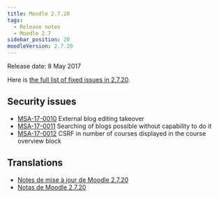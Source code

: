 ```yaml
---
title: Moodle 2.7.20
tags:
  - Release notes
  - Moodle 2.7
sidebar_position: 20
moodleVersion: 2.7.20
---
```


Release date: 8 May 2017

Here is [the full list of fixed issues in 2.7.20](https://tracker.moodle.org/secure/IssueNavigator!executeAdvanced.jspa?jqlQuery=project+%3D+mdl+AND+resolution+%3D+fixed+AND+fixVersion+in+%28%222.7.20%22%29+ORDER+BY+priority+DESC&runQuery=true&clear=true).

## Security issues

- [MSA-17-0010](https://moodle.org/mod/forum/discuss.php?d=352353) External blog editing takeover
- [MSA-17-0011](https://moodle.org/mod/forum/discuss.php?d=352354) Searching of blogs possible without capability to do it
- [MSA-17-0012](https://moodle.org/mod/forum/discuss.php?d=352355) CSRF in number of courses displayed in the course overview block

## Translations

- [Notes de mise à jour de Moodle 2.7.20](https://docs.moodle.org/fr/Notes_de_mise_à_jour_de_Moodle_2.7.20)
- [Notas de Moodle 2.7.20](https://docs.moodle.org/es/Notas_de_Moodle_2.7.20)
